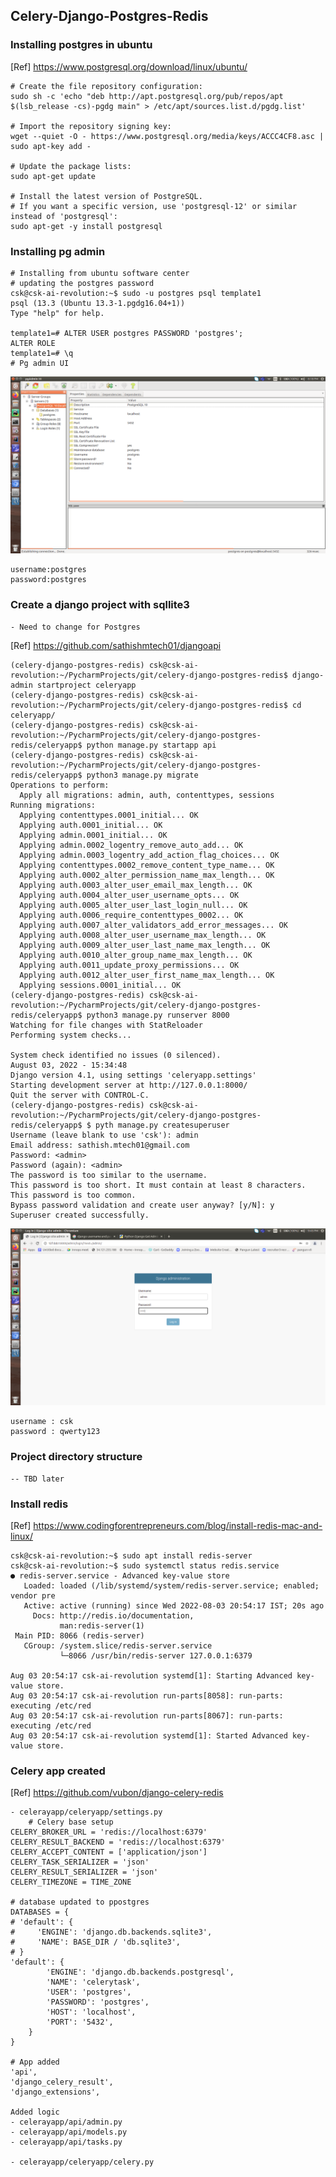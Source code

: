 ## Celery-Django-Postgres-Redis
### Installing postgres in ubuntu
[Ref] https://www.postgresql.org/download/linux/ubuntu/
    
    # Create the file repository configuration:
    sudo sh -c 'echo "deb http://apt.postgresql.org/pub/repos/apt $(lsb_release -cs)-pgdg main" > /etc/apt/sources.list.d/pgdg.list'
    
    # Import the repository signing key:
    wget --quiet -O - https://www.postgresql.org/media/keys/ACCC4CF8.asc | sudo apt-key add -
    
    # Update the package lists:
    sudo apt-get update
    
    # Install the latest version of PostgreSQL.
    # If you want a specific version, use 'postgresql-12' or similar instead of 'postgresql':
    sudo apt-get -y install postgresql
    
### Installing pg admin
    
    # Installing from ubuntu software center
    # updating the postgres password
    csk@csk-ai-revolution:~$ sudo -u postgres psql template1
    psql (13.3 (Ubuntu 13.3-1.pgdg16.04+1))
    Type "help" for help.
    
    template1=# ALTER USER postgres PASSWORD 'postgres';
    ALTER ROLE
    template1=# \q
    # Pg admin UI
![alt text](images/pgadmin.png)
   
    username:postgres
    password:postgres

### Create a django project with sqllite3
    - Need to change for Postgres
[Ref] https://github.com/sathishmtech01/djangoapi
    
    (celery-django-postgres-redis) csk@csk-ai-revolution:~/PycharmProjects/git/celery-django-postgres-redis$ django-admin startproject celeryapp
    (celery-django-postgres-redis) csk@csk-ai-revolution:~/PycharmProjects/git/celery-django-postgres-redis$ cd celeryapp/
    (celery-django-postgres-redis) csk@csk-ai-revolution:~/PycharmProjects/git/celery-django-postgres-redis/celeryapp$ python manage.py startapp api
    (celery-django-postgres-redis) csk@csk-ai-revolution:~/PycharmProjects/git/celery-django-postgres-redis/celeryapp$ python3 manage.py migrate
    Operations to perform:
      Apply all migrations: admin, auth, contenttypes, sessions
    Running migrations:
      Applying contenttypes.0001_initial... OK
      Applying auth.0001_initial... OK
      Applying admin.0001_initial... OK
      Applying admin.0002_logentry_remove_auto_add... OK
      Applying admin.0003_logentry_add_action_flag_choices... OK
      Applying contenttypes.0002_remove_content_type_name... OK
      Applying auth.0002_alter_permission_name_max_length... OK
      Applying auth.0003_alter_user_email_max_length... OK
      Applying auth.0004_alter_user_username_opts... OK
      Applying auth.0005_alter_user_last_login_null... OK
      Applying auth.0006_require_contenttypes_0002... OK
      Applying auth.0007_alter_validators_add_error_messages... OK
      Applying auth.0008_alter_user_username_max_length... OK
      Applying auth.0009_alter_user_last_name_max_length... OK
      Applying auth.0010_alter_group_name_max_length... OK
      Applying auth.0011_update_proxy_permissions... OK
      Applying auth.0012_alter_user_first_name_max_length... OK
      Applying sessions.0001_initial... OK
    (celery-django-postgres-redis) csk@csk-ai-revolution:~/PycharmProjects/git/celery-django-postgres-redis/celeryapp$ python3 manage.py runserver 8000
    Watching for file changes with StatReloader
    Performing system checks...
    
    System check identified no issues (0 silenced).
    August 03, 2022 - 15:34:48
    Django version 4.1, using settings 'celeryapp.settings'
    Starting development server at http://127.0.0.1:8000/
    Quit the server with CONTROL-C.
    (celery-django-postgres-redis) csk@csk-ai-revolution:~/PycharmProjects/git/celery-django-postgres-redis/celeryapp$ $ pyth manage.py createsuperuser
    Username (leave blank to use 'csk'): admin
    Email address: sathish.mtech01@gmail.com
    Password: <admin>
    Password (again): <admin>
    The password is too similar to the username.
    This password is too short. It must contain at least 8 characters.
    This password is too common.
    Bypass password validation and create user anyway? [y/N]: y
    Superuser created successfully.


![alt text](images/django_admin.png)
    
    username : csk
    password : qwerty123
    

### Project directory structure
    -- TBD later

### Install redis

[Ref] https://www.codingforentrepreneurs.com/blog/install-redis-mac-and-linux/
    
    csk@csk-ai-revolution:~$ sudo apt install redis-server    
    csk@csk-ai-revolution:~$ sudo systemctl status redis.service
    ● redis-server.service - Advanced key-value store
       Loaded: loaded (/lib/systemd/system/redis-server.service; enabled; vendor pre
       Active: active (running) since Wed 2022-08-03 20:54:17 IST; 20s ago
         Docs: http://redis.io/documentation,
               man:redis-server(1)
     Main PID: 8066 (redis-server)
       CGroup: /system.slice/redis-server.service
               └─8066 /usr/bin/redis-server 127.0.0.1:6379       
    
    Aug 03 20:54:17 csk-ai-revolution systemd[1]: Starting Advanced key-value store.
    Aug 03 20:54:17 csk-ai-revolution run-parts[8058]: run-parts: executing /etc/red
    Aug 03 20:54:17 csk-ai-revolution run-parts[8067]: run-parts: executing /etc/red
    Aug 03 20:54:17 csk-ai-revolution systemd[1]: Started Advanced key-value store.
    

### Celery app created 
[Ref] https://github.com/vubon/django-celery-redis
    
    - celerayapp/celeryapp/settings.py
        # Celery base setup
    CELERY_BROKER_URL = 'redis://localhost:6379'
    CELERY_RESULT_BACKEND = 'redis://localhost:6379'
    CELERY_ACCEPT_CONTENT = ['application/json']
    CELERY_TASK_SERIALIZER = 'json'
    CELERY_RESULT_SERIALIZER = 'json'
    CELERY_TIMEZONE = TIME_ZONE
    
    # database updated to ppostgres
    DATABASES = {
    # 'default': {
    #     'ENGINE': 'django.db.backends.sqlite3',
    #     'NAME': BASE_DIR / 'db.sqlite3',
    # }
    'default': {
            'ENGINE': 'django.db.backends.postgresql',
            'NAME': 'celerytask',
            'USER': 'postgres',
            'PASSWORD': 'postgres',
            'HOST': 'localhost',
            'PORT': '5432',
        }
    }
    
    # App added
    'api',
    'django_celery_result',
    'django_extensions',
    
    Added logic 
    - celerayapp/api/admin.py
    - celerayapp/api/models.py
    - celerayapp/api/tasks.py
    
    - celerayapp/celeryapp/celery.py